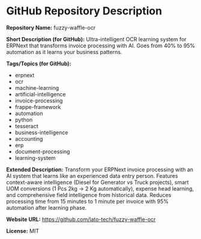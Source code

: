 # GitHub Repository Description

**Repository Name:** fuzzy-waffle-ocr

**Short Description (for GitHub):**
Ultra-intelligent OCR learning system for ERPNext that transforms invoice processing with AI. Goes from 40% to 95% automation as it learns your business patterns.

**Tags/Topics (for GitHub):**
- erpnext
- ocr 
- machine-learning
- artificial-intelligence
- invoice-processing
- frappe-framework
- automation
- python
- tesseract
- business-intelligence
- accounting
- erp
- document-processing
- learning-system

**Extended Description:**
Transform your ERPNext invoice processing with an AI system that learns like an experienced data entry person. Features context-aware intelligence (Diesel for Generator vs Truck projects), smart UOM conversions (1 Pcs 2kg → 2 Kg automatically), expense head learning, and comprehensive field intelligence from historical data. Reduces processing time from 15 minutes to 1 minute per invoice with 95% automation after learning phase.

**Website URL:** 
https://github.com/lato-tech/fuzzy-waffle-ocr

**License:**
MIT